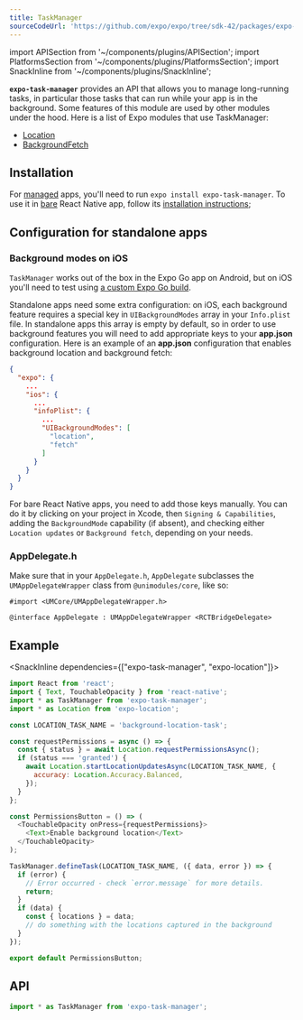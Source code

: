 ```yaml
---
title: TaskManager
sourceCodeUrl: 'https://github.com/expo/expo/tree/sdk-42/packages/expo-task-manager'
---
```


import APISection from '~/components/plugins/APISection';
import PlatformsSection from '~/components/plugins/PlatformsSection';
import SnackInline from '~/components/plugins/SnackInline';

**`expo-task-manager`** provides an API that allows you to manage long-running tasks, in particular those tasks that can run while your app is in the background.
Some features of this module are used by other modules under the hood. Here is a list of Expo modules that use TaskManager:

- [Location](location.md)
- [BackgroundFetch](background-fetch.md)

<PlatformsSection android emulator ios simulator />

## Installation

For [managed](/introduction/managed-vs-bare.md#managed-workflow) apps, you'll need to run `expo install expo-task-manager`. To use it in [bare](/introduction/managed-vs-bare.md#bare-workflow) React Native app, follow its [installation instructions](https://github.com/expo/expo/tree/master/packages/expo-task-manager);

## Configuration for standalone apps

### Background modes on iOS

`TaskManager` works out of the box in the Expo Go app on Android, but on iOS you'll need to test using [a custom Expo Go build](/guides/adhoc-builds.md).

Standalone apps need some extra configuration: on iOS, each background feature requires a special key in `UIBackgroundModes` array in your `Info.plist` file. In standalone apps this array is empty by default, so in order to use background features you will need to add appropriate keys to your **app.json** configuration.
Here is an example of an **app.json** configuration that enables background location and background fetch:

```json
{
  "expo": {
    ...
    "ios": {
      ...
      "infoPlist": {
        ...
        "UIBackgroundModes": [
          "location",
          "fetch"
        ]
      }
    }
  }
}
```

For bare React Native apps, you need to add those keys manually. You can do it by clicking on your project in Xcode, then `Signing & Capabilities`, adding the `BackgroundMode` capability (if absent), and checking either `Location updates` or `Background fetch`, depending on your needs.

### AppDelegate.h

Make sure that in your `AppDelegate.h`, `AppDelegate` subclasses the `UMAppDelegateWrapper` class from `@unimodules/core`, like so:

```objc
#import <UMCore/UMAppDelegateWrapper.h>

@interface AppDelegate : UMAppDelegateWrapper <RCTBridgeDelegate>
```

## Example

<SnackInline dependencies={["expo-task-manager", "expo-location"]}>

```javascript
import React from 'react';
import { Text, TouchableOpacity } from 'react-native';
import * as TaskManager from 'expo-task-manager';
import * as Location from 'expo-location';

const LOCATION_TASK_NAME = 'background-location-task';

const requestPermissions = async () => {
  const { status } = await Location.requestPermissionsAsync();
  if (status === 'granted') {
    await Location.startLocationUpdatesAsync(LOCATION_TASK_NAME, {
      accuracy: Location.Accuracy.Balanced,
    });
  }
};

const PermissionsButton = () => (
  <TouchableOpacity onPress={requestPermissions}>
    <Text>Enable background location</Text>
  </TouchableOpacity>
);

TaskManager.defineTask(LOCATION_TASK_NAME, ({ data, error }) => {
  if (error) {
    // Error occurred - check `error.message` for more details.
    return;
  }
  if (data) {
    const { locations } = data;
    // do something with the locations captured in the background
  }
});

export default PermissionsButton;
```

</SnackInline>

## API

```js
import * as TaskManager from 'expo-task-manager';
```

<APISection packageName="expo-task-manager" apiName="TaskManager" />